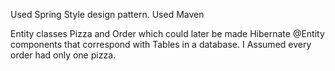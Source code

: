 Used Spring Style design pattern. Used Maven 

Entity classes Pizza and Order which could later be made Hibernate @Entity components that correspond with Tables in a 
database.
I Assumed every order had only one pizza.